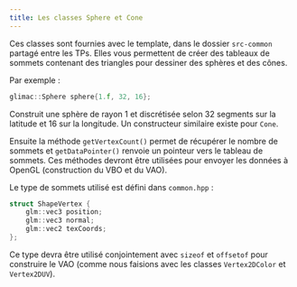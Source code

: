 ```yaml
---
title: Les classes Sphere et Cone
---
```


Ces classes sont fournies avec le template, dans le dossier `src-common` partagé entre les TPs. Elles vous permettent de créer des tableaux de sommets contenant des triangles pour dessiner des sphères et des cônes.

Par exemple :

```cpp
glimac::Sphere sphere{1.f, 32, 16};
```

Construit une sphère de rayon 1 et discrétisée selon 32 segments sur la latitude et 16 sur la longitude. Un constructeur similaire existe pour `Cone`.

Ensuite la méthode `getVertexCount()` permet de récupérer le nombre de sommets et `getDataPointer()` renvoie un pointeur vers le tableau de sommets. Ces méthodes devront être utilisées pour envoyer les données à OpenGL (construction du VBO et du VAO).

Le type de sommets utilisé est défini dans `common.hpp` :

```cpp
struct ShapeVertex {
    glm::vec3 position;
    glm::vec3 normal;
    glm::vec2 texCoords;
};
```

Ce type devra être utilisé conjointement avec `sizeof` et `offsetof` pour construire le VAO (comme nous faisions avec les classes `Vertex2DColor` et `Vertex2DUV`).